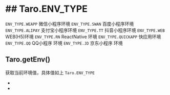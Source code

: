 # ## Taro.ENV_TYPE[​](env.html#taroenv_type)
`ENV_TYPE.WEAPP` 微信小程序环境
`ENV_TYPE.SWAN` 百度小程序环境
`ENV_TYPE.ALIPAY` 支付宝小程序环境
`ENV_TYPE.TT` 抖音小程序环境
`ENV_TYPE.WEB` WEB(H5)环境
`ENV_TYPE.RN` ReactNative 环境
`ENV_TYPE.QUICKAPP` 快应用环境
`ENV_TYPE.QQ` QQ小程序 环境
`ENV_TYPE.JD` 京东小程序 环境
## Taro.getEnv()[​](env.html#tarogetenv)
获取当前环境值，具体值如上 `Taro.ENV_TYPE`

- 
-
